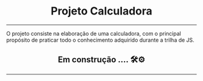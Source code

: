 <div align="center"><h1>Projeto Calculadora</h1></div>

---

O projeto consiste na elaboração de uma calculadora, com o principal propósito de praticar todo o conhecimento adquirido durante a trilha de JS.


<div align="center"><h2>Em construção .... 🛠⚙</h2></div>



---











